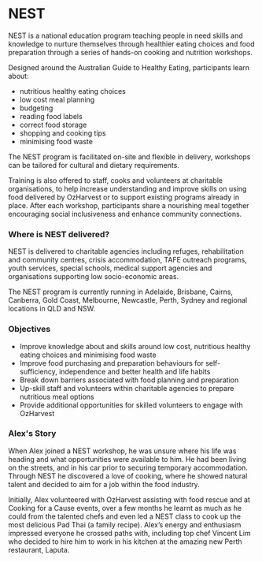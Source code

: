# NEST

NEST is a national education program teaching people in need skills and knowledge to nurture themselves through healthier eating choices and food preparation through a series of hands-on cooking and nutrition workshops.

Designed around the Australian Guide to Healthy Eating, participants learn about:

* nutritious healthy eating choices
* low cost meal planning
* budgeting
* reading food labels
* correct food storage
* shopping and cooking tips
* minimising food waste

The NEST program is facilitated on-site and flexible in delivery, workshops can be tailored for cultural and dietary requirements.

Training is also offered to staff, cooks and volunteers at charitable organisations, to help increase understanding and improve skills on using food delivered by OzHarvest or to support existing programs already in place. After each workshop, participants share a nourishing meal together encouraging social inclusiveness and enhance community connections.

### Where is NEST delivered?

NEST is delivered to charitable agencies including refuges, rehabilitation and community centres, crisis accommodation, TAFE outreach programs, youth services, special schools, medical support agencies and organisations supporting low socio-economic areas.

The NEST program is currently running in Adelaide, Brisbane, Cairns, Canberra, Gold Coast, Melbourne, Newcastle, Perth, Sydney and regional locations in QLD and NSW.

### Objectives

* Improve knowledge about and skills around low cost, nutritious healthy eating choices and minimising food waste
* Improve food purchasing and preparation behaviours for self-sufficiency, independence and better health and life habits
* Break down barriers associated with food planning and preparation
* Up-skill staff and volunteers within charitable agencies to prepare nutritious meal options
* Provide additional opportunities for skilled volunteers to engage with OzHarvest

### **Alex's Story**

When Alex joined a NEST workshop, he was unsure where his life was heading and what opportunities were available to him. He had been living on the streets, and in his car prior to securing temporary accommodation. Through NEST he discovered a love of cooking, where he showed natural talent and decided to aim for a job within the food industry.

Initially, Alex volunteered with OzHarvest assisting with food rescue and at Cooking for a Cause events, over a few months he learnt as much as he could from the talented chefs and even led a NEST class to cook up the most delicious Pad Thai \(a family recipe\). Alex’s energy and enthusiasm impressed everyone he crossed paths with, including top chef Vincent Lim who decided to hire him to work in his kitchen at the amazing new Perth restaurant, Laputa.



